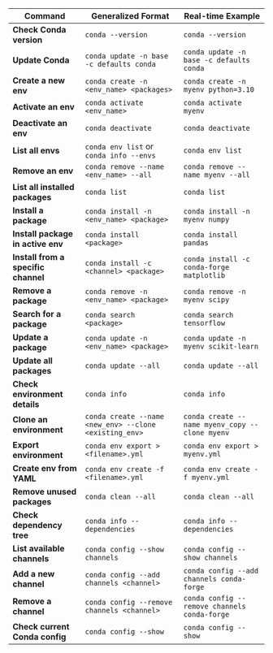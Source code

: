 | **Command**               | **Generalized Format**                    | **Real-time Example**                                |
|---------------------------|-------------------------------------------|-----------------------------------------------------|
| **Check Conda version**   | `conda --version`                         | `conda --version`                                  |
| **Update Conda**         | `conda update -n base -c defaults conda`  | `conda update -n base -c defaults conda`          |
| **Create a new env**     | `conda create -n <env_name> <packages>`    | `conda create -n myenv python=3.10`               |
| **Activate an env**      | `conda activate <env_name>`                | `conda activate myenv`                            |
| **Deactivate an env**    | `conda deactivate`                         | `conda deactivate`                                |
| **List all envs**        | `conda env list` or `conda info --envs`    | `conda env list`                                  |
| **Remove an env**        | `conda remove --name <env_name> --all`     | `conda remove --name myenv --all`                 |
| **List all installed packages** | `conda list`                         | `conda list`                                      |
| **Install a package**    | `conda install -n <env_name> <package>`    | `conda install -n myenv numpy`                    |
| **Install package in active env** | `conda install <package>`       | `conda install pandas`                            |
| **Install from a specific channel** | `conda install -c <channel> <package>` | `conda install -c conda-forge matplotlib` |
| **Remove a package**     | `conda remove -n <env_name> <package>`     | `conda remove -n myenv scipy`                     |
| **Search for a package** | `conda search <package>`                   | `conda search tensorflow`                         |
| **Update a package**     | `conda update -n <env_name> <package>`     | `conda update -n myenv scikit-learn`              |
| **Update all packages**  | `conda update --all`                       | `conda update --all`                              |
| **Check environment details** | `conda info`                         | `conda info`                                      |
| **Clone an environment** | `conda create --name <new_env> --clone <existing_env>` | `conda create --name myenv_copy --clone myenv` |
| **Export environment**   | `conda env export > <filename>.yml`        | `conda env export > myenv.yml`                    |
| **Create env from YAML** | `conda env create -f <filename>.yml`       | `conda env create -f myenv.yml`                   |
| **Remove unused packages** | `conda clean --all`                     | `conda clean --all`                               |
| **Check dependency tree** | `conda info --dependencies`               | `conda info --dependencies`                       |
| **List available channels** | `conda config --show channels`         | `conda config --show channels`                    |
| **Add a new channel**    | `conda config --add channels <channel>`    | `conda config --add channels conda-forge`         |
| **Remove a channel**     | `conda config --remove channels <channel>` | `conda config --remove channels conda-forge`      |
| **Check current Conda config** | `conda config --show`              | `conda config --show`                             |
